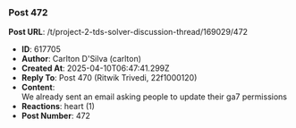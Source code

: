 ### Post 472
**Post URL**: /t/project-2-tds-solver-discussion-thread/169029/472
- **ID**: 617705
- **Author**: Carlton D'Silva (carlton)
- **Created At**: 2025-04-10T06:47:41.299Z
- **Reply To**: Post 470 (Ritwik Trivedi, 22f1000120)
- **Content**:  
  We already sent an email asking people to update their ga7 permissions
- **Reactions**: heart (1)
- **Post Number**: 472

